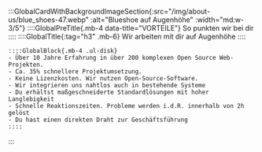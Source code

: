 <!--- persönlicher Kontakt --->
:::GlobalCardWithBackgroundImageSection{:src="/img/about-us/blue_shoes-47.webp" :alt="Blueshoe auf Augenhöhe" :width="md:w-3/5"}
    ::::GlobalPreTitle{.mb-4 data-title="VORTEILE"}
    So punkten wir bei dir
    ::::
    ::::GlobalTitle{:tag="h3" .mb-6}
    Wir arbeiten mit dir auf Augenhöhe
    ::::

    ::::GlobalBlock{.mb-4 .ul-disk}
    - Über 10 Jahre Erfahrung in über 200 komplexen Open Source Web-Projekten.
    - Ca. 35% schnellere Projektumsetzung.
    - Keine Lizenzkosten. Wir nutzen Open-Source-Software.
    - Wir integrieren uns nahtlos auch in bestehende Systeme
    - Du erhältst maßgeschneiderte Standardlösungen mit hoher Langlebigkeit
    - Schnelle Reaktionszeiten. Probleme werden i.d.R. innerhalb von 2h gelöst
    - Du hast einen direkten Draht zur Geschäftsführung
    ::::
:::